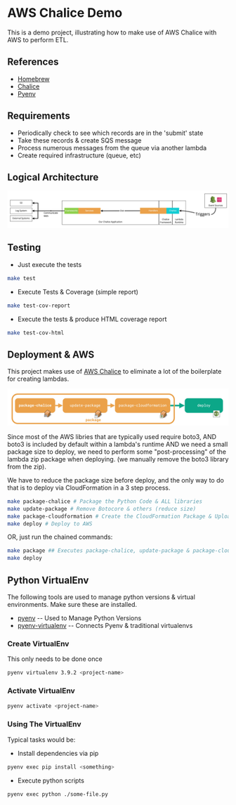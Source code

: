 # AWS Chalice Demo
This is a demo project, illustrating how to make use of AWS Chalice with AWS to perform ETL.

## References
 * [Homebrew](https://brew.sh/)
 * [Chalice](https://github.com/aws/chalice)
 * [Pyenv](https://github.com/pyenv/pyenv)

## Requirements
  * Periodically check to see which records are in the 'submit' state
  * Take these records & create SQS message
  * Process numerous messages from the queue via another lambda
  * Create required infrastructure (queue, etc)


## Logical Architecture
![Logical Architecture](./docs/arch.jpg)


## Testing
 * Just execute the tests
```sh
make test
```

 * Execute Tests & Coverage (simple report)
```sh
make test-cov-report
```

 * Execute the tests & produce HTML coverage report
```sh
make test-cov-html
```

## Deployment & AWS
This project makes use of [AWS Chalice](https://aws.github.io/chalice/index.html) to eliminate a lot of the boilerplate for creating lambdas.

![deployment-pipeline](./docs/deploy-pipeline.jpg)

Since most of the AWS libries that are typically used require boto3, AND boto3 is included by default within a lambda's runtime AND we need a small package size to deploy, we need to perform some "post-processing" of the lambda zip package when deploying. (we manually remove the boto3 library from the zip).

We have to reduce the package size before deploy, and the only way to do that is to deploy via CloudFormation in a 3 step process.
```sh
make package-chalice # Package the Python Code & ALL libraries
make update-package # Remove Botocore & others (reduce size)
make package-cloudformation # Create the CloudFormation Package & Upload to S3
make deploy # Deploy to AWS
```
OR, just run the chained commands:
```sh
make package ## Executes package-chalice, update-package & package-cloudformation
make deploy 
```


## Python VirtualEnv
The following tools are used to manage python versions & virtual environments. Make sure these are installed.
 * [pyenv](https://github.com/pyenv/pyenv) -- Used to Manage Python Versions
 * [pyenv-virtualenv](https://github.com/pyenv/pyenv-virtualenv) -- Connects Pyenv & traditional virtualenvs

### Create VirtualEnv
This only needs to be done once
```sh
pyenv virtualenv 3.9.2 <project-name>
```

### Activate VirtualEnv
```sh
pyenv activate <project-name>
```

### Using The VirtualEnv
Typical tasks would be:
 * Install dependencies via pip
  ```sh
  pyenv exec pip install <something>
  ```
 * Execute python scripts
  ```sh
  pyenv exec python ./some-file.py
  ```
 